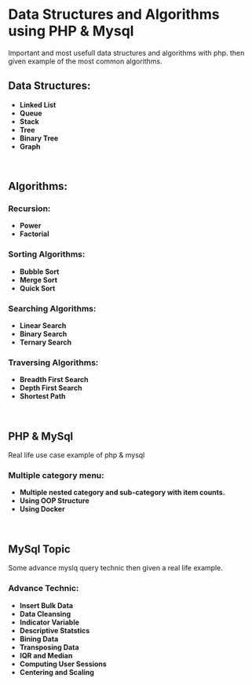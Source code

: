 # Data Structures and Algorithms using PHP & Mysql
Important and most usefull data structures and algorithms with php. then given example of the most common algorithms.
</br>

## Data Structures:
* **Linked List**
* **Queue**
* **Stack**
* **Tree**
* **Binary Tree**
* **Graph**
<br/>

## Algorithms:
### Recursion:
* **Power**
* **Factorial**
### Sorting Algorithms:
* **Bubble Sort**
* **Merge Sort**
* **Quick Sort**

### Searching Algorithms:
* **Linear Search**
* **Binary Search**
* **Ternary Search**
### Traversing Algorithms:
* **Breadth First Search**
* **Depth First Search**
* **Shortest Path**

<br/>

## PHP & MySql
Real life use case example of php & mysql
</br>

### Multiple category menu:
* **Multiple nested category and sub-category with item counts.**
* **Using OOP Structure**
* **Using Docker**

<br/>

## MySql Topic
Some advance myslq query technic then given a real life example.
</br>

### Advance Technic:
* **Insert Bulk Data**
* **Data Cleansing**
* **Indicator Variable**
* **Descriptive Statstics**
* **Bining Data**
* **Transposing Data**
* **IQR and Median**
* **Computing User Sessions**
* **Centering and Scaling**

